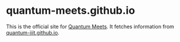 # quantum-meets.github.io

This is the official site for [Quantum Meets](https://quantum-meets.github.io). It fetches information from [quantum-iiit.github.io](https://quantum-iiit.github.io).
